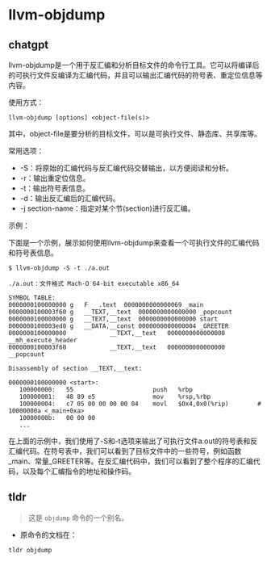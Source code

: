 # llvm-objdump 
## chatgpt 
llvm-objdump是一个用于反汇编和分析目标文件的命令行工具。它可以将编译后的可执行文件反编译为汇编代码，并且可以输出汇编代码的符号表、重定位信息等内容。

使用方式：

```
llvm-objdump [options] <object-file(s)>
```

其中，object-file是要分析的目标文件，可以是可执行文件、静态库、共享库等。

常用选项：

- -S：将原始的汇编代码与反汇编代码交替输出，以方便阅读和分析。
- -r：输出重定位信息。
- -t：输出符号表信息。
- -d：输出反汇编后的汇编代码。
- -j section-name：指定对某个节(section)进行反汇编。

示例：

下面是一个示例，展示如何使用llvm-objdump来查看一个可执行文件的汇编代码和符号表信息。

```
$ llvm-objdump -S -t ./a.out

./a.out：文件格式 Mach-O 64-bit executable x86_64

SYMBOL TABLE:
0000000100000000 g	 F	 .text	0000000000000069 _main
0000000100003f60 g	 __TEXT,__text	0000000000000000 _popcount
0000000100000000 g	 __TEXT,__text	0000000000000000 start
0000000100003ed0 g	 __DATA,__const	0000000000000004 _GREETER
0000000100000000        	__TEXT,__text	0000000000000000 __mh_execute_header
0000000100003f60        	__TEXT,__text	0000000000000000 __popcount

Disassembly of section __TEXT,__text:

0000000100000000 <start>:
   100000000:   55                      push   %rbp
   100000001:   48 89 e5                mov    %rsp,%rbp
   100000004:   c7 05 00 00 00 00 04    movl   $0x4,0x0(%rip)        # 10000000a <_main+0xa>
   10000000b:   00 00 00 
   ...
```

在上面的示例中，我们使用了-S和-t选项来输出了可执行文件a.out的符号表和反汇编代码。在符号表中，我们可以看到了目标文件中的一些符号，例如函数_main、常量_GREETER等。在反汇编代码中，我们可以看到了整个程序的汇编代码，以及每个汇编指令的地址和操作码。 

## tldr 
 
> 这是 `objdump` 命令的一个别名。

- 原命令的文档在：

`tldr objdump`
